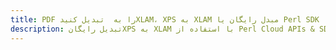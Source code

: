 ---title: PDF را به  تبدیل کنیدXLAM، XPS به XLAM مبدل رایگان یا Perl SDKdescription: تبدیل رایگانXPS به XLAM با استفاده از Perl Cloud APIs & SDK همچنین اسناد PDF را در Cloud ایجاد، ویرایش و رندر کنید.---